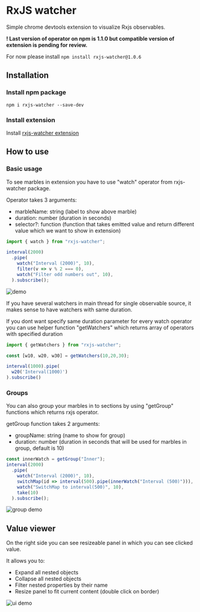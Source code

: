 # RxJS watcher

Simple chrome devtools extension to visualize Rxjs observables.

**! Last version of operator on npm is 1.1.0 but compatible version of extension is pending for review.**

For now please install
`npm install rxjs-watcher@1.0.6`

## Installation

### Install npm package

`npm i rxjs-watcher --save-dev`

### Install extension

Install [rxjs-watcher extension](https://chrome.google.com/webstore/detail/rxjs-watcher/dfpjfjpfpjjgoeackldilanadoeaciam)

## How to use

### Basic usage

To see marbles in extension you have to use "watch" operator from rxjs-watcher package.

Operator takes 3 arguments:

- marbleName: string (label to show above marble)
- duration: number (duration in seconds)
- selector?: function (function that takes emitted value and return different value which we want to show in extension)

```ts
import { watch } from "rxjs-watcher";

interval(2000)
  .pipe(
    watch("Interval (2000)", 10),
    filter(v => v % 2 === 0),
    watch("Filter odd numbers out", 10),
  ).subscribe();
```
![demo](assets/basic.gif)

If you have several watchers in main thread for single observable source, it makes sense to have watchers with same duration.

If you dont want specify same duration parameter for every watch operator you can use helper function "getWatchers" which returns array of operators with specified duration

```ts
import { getWatchers } from "rxjs-watcher";

const [w10, w20, w30] = getWatchers(10,20,30);

interval(1000).pipe(
  w20('Interval(1000)')
).subscribe()

```



### Groups

You can also group your marbles in to sections by using "getGroup" functions which returns rxjs operator.

getGroup function takes 2 arguments:

- groupName: string (name to show for group)
- duration: number (duration in seconds that will be used for marbles in group, default is 10)

```ts
const innerWatch = getGroup("Inner");
interval(2000)
  .pipe(
    watch("Interval (2000)", 10),
    switchMap(id => interval(500).pipe(innerWatch("Interval (500)"))),
    watch("SwitchMap to interval(500)", 10),
    take(10)
  ).subscribe();
```

![group demo](assets/group.gif)

## Value viewer 

On the right side you can see resizeable panel in which you can see clicked value.

It allows you to: 
- Expand all nested objects
- Collapse all nested objects
- Filter nested properties by their name
- Resize panel to fit current content (double click on border)

![ui demo](assets/ui.gif)

